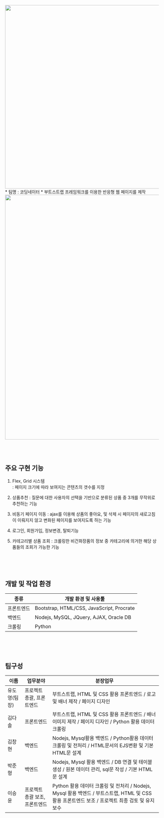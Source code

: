 <img src="https://user-images.githubusercontent.com/101972179/205330052-f2a43d31-524a-471a-bbcd-36a5eea2e68f.png"  width="600" />
* 팀명 : 코딩네이터
* 부트스트랩 프레임워크를 이용한 반응형 웹 페이지를 제작

<img src="https://user-images.githubusercontent.com/101972179/205330059-600161a1-7aa2-4d6c-a10a-26d321cac1bf.png"  width="800" />


<br><br>

## 주요 구현 기능 

1. Flex, Grid 시스템  
: 페이지 크기에 따라 보여지는 콘텐츠의 갯수를 지정 

2. 상품추천 
: 질문에 대한 사용자의 선택을 기반으로 분류된 상품 중 3개를 무작위로 추천하는 기능 

3. 비동기 페이지 이동
: ajax를 이용해 상품의 좋아요, 및 삭제 시 페이지의 새로고침이 이뤄지지 않고 변화된 페이지를 보여지도록 하는 기능 

4. 로그인, 회원가입, 정보변경, 탈퇴기능

5. 카테고리별 상품 조회 
: 크롤링한 비건화장품의 정보 중 카테고리에 의거한 해당 상품들의 조회가 가능한 기능  

<br><br><br>

## 개발 및 작업 환경

|  종류  | 개발 환경 및 사용툴  |        
|------|------------|
| 프론트엔드  | Bootstrap, HTML/CSS, JavaScript, Procrate | 
| 백엔드 | Nodejs, MySQL, JQuery, AJAX, Oracle DB| 
| 크롤링  |   Python   | 

<br><br><br>

## 팀구성
| 이름    | 업무분야               | 분장업무                    |
|------|------------|---------------------------------|
| 유도영(팀장)  |프로젝트 총괄, 프론트엔드  | 부트스트랩, HTML 및 CSS 활용 프론트엔드 / 로고 및 배너 제작 / 페이지 디자인 |
| 김다솔  |프론트엔드 | 부트스트랩, HTML 및 CSS 활용 프론트엔드 / 배너 이미지 제작 / 페이지 디자인 / Python 활용 데이터크롤링 |
| 김창현  |백엔드 | Nodejs, Mysql활용 백엔드 / Python활용 데이터 크롤링 및 전처리 / HTML문서의 EJS변환 및 기본 HTML문 설계  |
| 박준형  |백엔드 | Nodejs, Mysql 활용 백엔드 / DB 연결 및 테이블 생성 / 원본 데이터 관리, sql문 작성 / 기본 HTML문 설계 |
| 이승윤  |프로젝트 총괄 보조, 프론트엔드 | Python 활용 데이터 크롤링 및 전처리 / Nodejs, Mysql 활용 백엔드 / 부트스트랩, HTML 및 CSS 활용 프론트엔드 보조 / 프로젝트 최종 검토 및 유지보수 |

